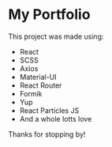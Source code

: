 # My Portfolio



This project was made using:

- React
- SCSS
- Axios
- Material-UI
- React Router
- Formik
- Yup
- React Particles JS
- And a whole lotts love

Thanks for stopping by! 
